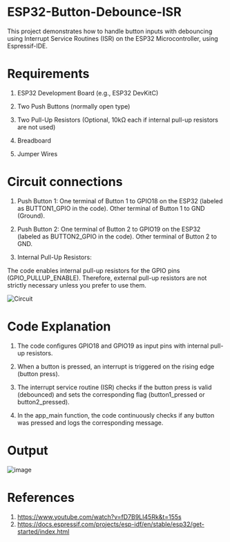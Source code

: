 # ESP32-Button-Debounce-ISR
This project demonstrates how to handle button inputs with debouncing using Interrupt Service Routines (ISR) on the ESP32 Microcontroller, using Espressif-IDE. 

# Requirements
1) ESP32 Development Board (e.g., ESP32 DevKitC)

2) Two Push Buttons (normally open type)

3) Two Pull-Up Resistors (Optional, 10kΩ each if internal pull-up resistors are not used)

4) Breadboard 

5) Jumper Wires


# Circuit connections
1) Push Button 1:
One terminal of Button 1 to GPIO18 on the ESP32 (labeled as BUTTON1_GPIO in the code).
Other terminal of Button 1 to GND (Ground).

2) Push Button 2:
One terminal of Button 2 to GPIO19 on the ESP32 (labeled as BUTTON2_GPIO in the code).
Other terminal of Button 2 to GND.

3) Internal Pull-Up Resistors:

The code enables internal pull-up resistors for the GPIO pins (GPIO_PULLUP_ENABLE). Therefore, external pull-up resistors are not strictly necessary unless you prefer to use them.

![Circuit](https://github.com/user-attachments/assets/365d8430-ace8-4b0a-8ce1-95a312a03c8d)


# Code Explanation
1) The code configures GPIO18 and GPIO19 as input pins with internal pull-up resistors.

2) When a button is pressed, an interrupt is triggered on the rising edge (button press).

3) The interrupt service routine (ISR) checks if the button press is valid (debounced) and sets the corresponding flag (button1_pressed or button2_pressed).

4) In the app_main function, the code continuously checks if any button was pressed and logs the corresponding message.

# Output 
![image](https://github.com/user-attachments/assets/dab6eaaa-793c-42fc-8244-772167bde598)


# References
1) https://www.youtube.com/watch?v=fD7B9LI45Rk&t=155s
2) https://docs.espressif.com/projects/esp-idf/en/stable/esp32/get-started/index.html


